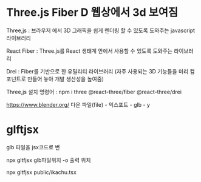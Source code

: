 # Three.js Fiber D 웹상에서 3d 보여짐 

Three,js : 브라우저 에서 3D 그래픽을 쉽게 렌더링 할 수 있도록 도와주는 javascript 라이브러리

React Fiber : Three.js를 React 생태계 안에서 사용할 수 있도록 도와주는 라이브러리

Drei : Fiber를 기반으로 한 유틸리티 라이브러리 (자주 사용되는 3D 기능들을 미리 컴포넌트로 만들어 놓아 개발 생산성을 높여줌)

Three,js 설치 명령어 : npm i three @react-three/fiber @react-three/drei


https://www.blender.org/ 다운
파일(file) - 익스포트 - glb - y 

# glftjsx
glb 파일을 jsx코드로 변

npx gltfjsx glb파일위치 -o 출력 위치

npx gltfjsx public/ikachu.tsx